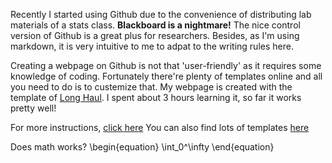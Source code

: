 <script defer src="http://cdn.mathjax.org/mathjax/latest/MathJax.js?config=TeX-AMS-MML_HTMLorMML"></script>

Recently I started using Github due to the convenience of distributing lab materials of a stats class. **Blackboard is a nightmare!**
The nice control version of Github is a great plus for researchers. Besides, as I'm using markdown, it is very intuitive to me to adpat to 
the writing rules here. 

Creating a webpage on Github is not that 'user-friendly' as it requires some knowledge of coding. Fortunately there're plenty of templates online and 
all you need to do is to custemize that. My webpage is created with the template of [Long Haul](https://github.com/brianmaierjr/long-haul). I spent about 
3 hours learning it, so far it works pretty well!

For more instructions, [click here](http://jmcglone.com/guides/github-pages/)
You can also find lots of templates [here](https://github.com/jekyll/jekyll/wiki/Themes)

Does math works?
\begin{equation}
\int_0^\infty
\end{equation}
